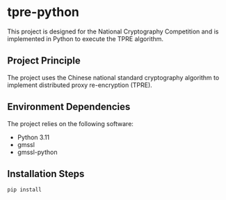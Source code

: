 # tpre-python

This project is designed for the National Cryptography Competition and is implemented in Python to execute the TPRE algorithm.

## Project Principle

The project uses the Chinese national standard cryptography algorithm to implement distributed proxy re-encryption (TPRE).

## Environment Dependencies

The project relies on the following software:
- Python 3.11
- gmssl
- gmssl-python

## Installation Steps

```bash
pip install
```
